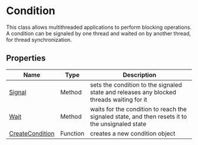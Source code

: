 # Condition

This class allows multithreaded applications to perform blocking operations. A condition can be signaled by one thread and waited on by another thread, for thread synchronization.

## Properties

| Name | Type | Description |
|---|---|---|
| [Signal](Condition_Signal.md) | Method | sets the condition to the signaled state and releases any blocked threads waiting for it |
| [Wait](Condition_Wait.md) | Method | waits for the condition to reach the signaled state, and then resets it to the unsignaled state |
| [CreateCondition](CreateCondition.md) | Function | creates a new condition object |

